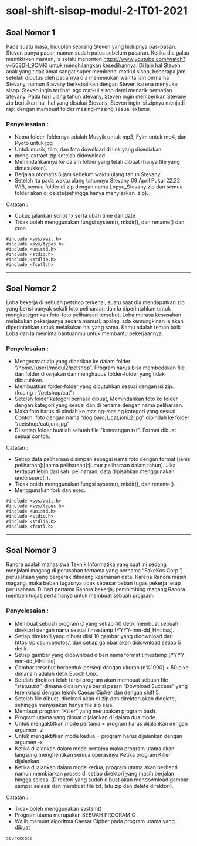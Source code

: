 # soal-shift-sisop-modul-2-IT01-2021
## Soal Nomor 1
Pada suatu masa, hiduplah seorang Steven yang hidupnya pas-pasan. Steven punya pacar, namun sudah putus sebelum pacaran. Ketika dia galau memikirkan mantan, ia selalu menonton https://www.youtube.com/watch?v=568DH_9CMKI untuk menghilangkan kesedihannya. Di lain hal Steven anak yang tidak amat sangat super membenci matkul sisop, beberapa jam setelah diputus oleh pacarnya dia menemukan wanita lain bernama Stevany, namun Stevany berkebalikan dengan Steven karena menyukai sisop. Steven ingin terlihat jago matkul sisop demi menarik perhatian Stevany. Pada hari ulang tahun Stevany, Steven ingin memberikan Stevany zip berisikan hal-hal yang disukai Stevany. Steven ingin isi zipnya menjadi rapi dengan membuat folder masing-masing sesuai extensi. 
### Penyelesaian :
- Nama folder-foldernya adalah Musyik untuk mp3, Fylm untuk mp4, dan Pyoto untuk jpg 
- Untuk musik, film, dan foto download di link yang disediakan 
- meng-extract zip setelah didownload
- Memindahkannya ke dalam folder yang telah dibuat (hanya file yang dimasukkan).
- Berjalan otomatis 6 jam sebelum waktu ulang tahun Stevany. 
- Setelah itu pada waktu ulang tahunnya Stevany 09 April Pukul 22.22 WIB, semua folder di zip dengan nama Lopyu_Stevany.zip dan semua folder akan di delete(sehingga hanya menyisakan .zip).

Catatan :
- Cukup jalankan script 1x serta ubah time dan date 
- Tidak boleh menggunakan fungsi system(), mkdir(), dan rename() dan cron


```
#include <sys/wait.h>
#include <sys/types.h>
#include <unistd.h>
#include <stdio.h>
#include <stdlib.h>
#include <fcntl.h>
```
---
## Soal Nomor 2
Loba bekerja di sebuah petshop terkenal, suatu saat dia mendapatkan zip yang berisi banyak sekali foto peliharaan dan Ia diperintahkan untuk mengkategorikan foto-foto peliharaan tersebut. Loba merasa kesusahan melakukan pekerjaanya secara manual, apalagi ada kemungkinan ia akan diperintahkan untuk melakukan hal yang sama. Kamu adalah teman baik Loba dan Ia meminta bantuanmu untuk membantu pekerjaannya.
### Penyelesaian :
- Mengextract zip yang diberikan ke dalam folder “/home/[user]/modul2/petshop”. Program harus bisa membedakan file dan folder dikerjakan dan menghapus folder-folder yang tidak dibutuhkan.
- Membuatkan folder-folder yang dibutuhkan sesuai dengan isi zip. (kucing : “/petshop/cat”)
- Setelah folder kategori berhasil dibuat, Memindahkan foto ke folder dengan kategori yang sesuai dan di rename dengan nama peliharaan.
- Maka foto harus di pindah ke masing-masing kategori yang sesuai. Contoh: foto dengan nama “dog;baro;1_cat;joni;2.jpg” dipindah ke folder “/petshop/cat/joni.jpg”
- Di setiap folder buatlah sebuah file "keterangan.txt". Format dibuat sesuai contoh. 


Catatan :
- Setiap data peliharaan disimpan sebagai nama foto dengan format [jenis peliharaan]:[nama peliharaan]:[umur peliharaan dalam tahun]. Jika terdapat lebih dari satu peliharaan, data dipisahkan menggunakan underscore(_).
- Tidak boleh menggunakan fungsi system(), mkdir(), dan rename().
- Menggunakan fork dan exec.

```
#include <sys/wait.h>
#include <sys/types.h>
#include <unistd.h>
#include <stdio.h>
#include <stdlib.h>
#include <fcntl.h>
```
---
## Soal Nomor 3
Ranora adalah mahasiswa Teknik Informatika yang saat ini sedang menjalani magang di perusahan ternama yang bernama “FakeKos Corp.”, perusahaan yang bergerak dibidang keamanan data. Karena Ranora masih magang, maka beban tugasnya tidak sebesar beban tugas pekerja tetap perusahaan. Di hari pertama Ranora bekerja, pembimbing magang Ranora memberi tugas pertamanya untuk membuat sebuah program.
### Penyelesaian :
- Membuat sebuah program C yang setiap 40 detik membuat sebuah direktori dengan nama sesuai timestamp [YYYY-mm-dd_HH:ii:ss].
- Setiap direktori yang dibuat diisi 10 gambar yang didownload dari https://picsum.photos/, dan setiap gambar akan didownload setiap 5 detik. 
- Setiap gambar yang didownload  diberi nama format timestamp [YYYY-mm-dd_HH:ii:ss] 
- Gambar tersebut berbentuk persegi dengan ukuran (n%1000) + 50 pixel dimana n adalah detik Epoch Unix.
- Setelah direktori telah terisi program akan membuat sebuah file “status.txt”, dimana didalamnya berisi pesan “Download Success” yang terenkripsi dengan teknik Caesar Cipher dan dengan shift 5.
- Setelah file dibuat, direktori akan di zip dan direktori akan didelete, sehingga menyisakan hanya file zip saja.
- Membuat program “Killer” yang merupakan program bash.
- Program utama yang dibuat dijalankan di dalam dua mode. 
- Untuk mengaktifkan mode pertama = program harus dijalankan dengan argumen -z
- Untuk mengaktifkan mode kedua = program harus dijalankan dengan argumen -x
- Ketika dijalankan dalam mode pertama maka program utama akan langsung menghentikan semua operasinya Ketika program Killer dijalankan. 
- Ketika dijalankan dalam mode kedua, program utama akan berhenti namun membiarkan proses di setiap direktori yang masih berjalan hingga selesai (Direktori yang sudah dibuat akan mendownload gambar sampai selesai dan membuat file txt, lalu zip dan delete direktori).

Catatan :
-	Tidak boleh menggunakan system()
-	Program utama merupakan SEBUAH PROGRAM C
-	Wajib memuat algoritma Caesar Cipher pada program utama yang dibuat

```
sourcecode
```





